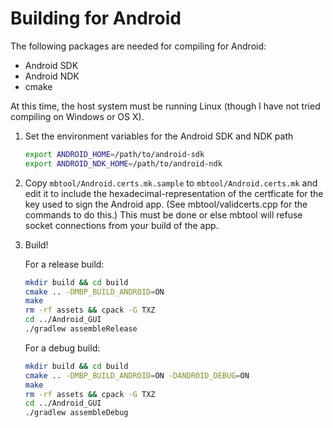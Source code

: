 Building for Android
====================

The following packages are needed for compiling for Android:

- Android SDK
- Android NDK
- cmake

At this time, the host system must be running Linux (though I have not tried compiling on Windows or OS X).

1. Set the environment variables for the Android SDK and NDK path

   ```sh
   export ANDROID_HOME=/path/to/android-sdk
   export ANDROID_NDK_HOME=/path/to/android-ndk
   ```

2. Copy `mbtool/Android.certs.mk.sample` to `mbtool/Android.certs.mk` and edit it to include the hexadecimal-representation of the certficate for the key used to sign the Android app. (See mbtool/validcerts.cpp for the commands to do this.) This must be done or else mbtool will refuse socket connections from your build of the app.

3. Build!

   For a release build:

   ```sh
   mkdir build && cd build
   cmake .. -DMBP_BUILD_ANDROID=ON
   make
   rm -rf assets && cpack -G TXZ
   cd ../Android_GUI
   ./gradlew assembleRelease
   ```

   For a debug build:

   ```sh
   mkdir build && cd build
   cmake .. -DMBP_BUILD_ANDROID=ON -DANDROID_DEBUG=ON
   make
   rm -rf assets && cpack -G TXZ
   cd ../Android_GUI
   ./gradlew assembleDebug
   ```
